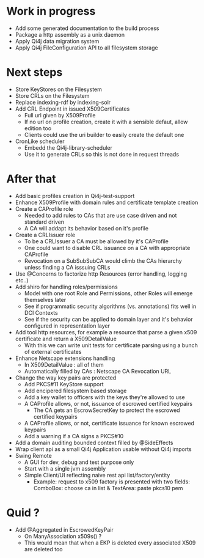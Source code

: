 
# Work in progress

* Add some generated documentation to the build process
* Package a http assembly as a unix daemon
* Apply Qi4j data migration system
* Apply Qi4j FileConfiguration API to all filesystem storage


# Next steps

* Store KeyStores on the Filesystem
* Store CRLs on the Filesystem
* Replace indexing-rdf by indexing-solr
* Add CRL Endpoint in issued X509Certificates
  * Full url given by X509Profile
  * If no url on profile creation, create it with a sensible defaut, allow edition too
  * Clients could use the uri builder to easily create the default one 
* CronLike scheduler
  * Embedd the Qi4j-library-scheduler
  * Use it to generate CRLs so this is not done in request threads


# After that

* Add basic profiles creation in Qi4j-test-support
* Enhance X509Profile with domain rules and certificate template creation
* Create a CAProfile role
  * Needed to add rules to CAs that are use case driven and not standard driven
  * A CA will addapt its behavior based on it's profile
* Create a CRLIssuer role
  * To be a CRLIssuer a CA must be allowed by it's CAProfile
  * One could want to disable CRL issuance on a CA with appropriate CAProfile
  * Revocation on a SubSubSubCA would climb the CAs hierarchy unless finding a CA isssuing CRLs
* Use @Concerns to factorize http Resources (error handling, logging etc..)
* Add shiro for handling roles/permissions
  * Model with one root Role and Permissions, other Roles will emerge themselves later
  * See if programmatic security algorithms (vs. annotations) fits well in DCI Contexts
  * See if the security can be applied to domain layer and it's behavior configured in representation layer
* Add tool http resources, for example a resource that parse a given x509 certificate and return a X509DetailValue
  * With this we can write unit tests for certificate parsing using a bunch of external certificates
* Enhance Netscape extensions handling
  * In X509DetailValue : all of them
  * Automatically filled by CAs : Netscape CA Revocation URL
* Change the way key pairs are protected
  * Add PKCS#11 KeyStore support
  * Add encipered filesystem based storage
  * Add a key wallet to officers with the keys they're allowed to use
  * A CAProfile allows, or not, issuance of escrowed certified keypairs
    * The CA gets an EscrowSecretKey to protect the escrowed certified keypairs
  * A CAProfile allows, or not, certificate issuance for known escrowed keypairs
  * Add a warning if a CA signs a PKCS#10 
* Add a domain auditing bounded context filled by @SideEffects
* Wrap client api as a small Qi4j Application usable without Qi4j imports
* Swing Remote
  * A GUI for dev, debug and test purpose only
  * Start with a single jvm assembly
  * Simple Client/UI reflecting naive rest api list/factory/entity
    * Example: request to x509 factory is presented with two fields:    ComboBox: choose ca in list & TextArea: paste pkcs10 pem

# Quid ?

* Add @Aggregated in EscrowedKeyPair
  * On ManyAssociation<X509> x509s() ?
  * This would mean that when a EKP is deleted every associated X509 are deleted too

